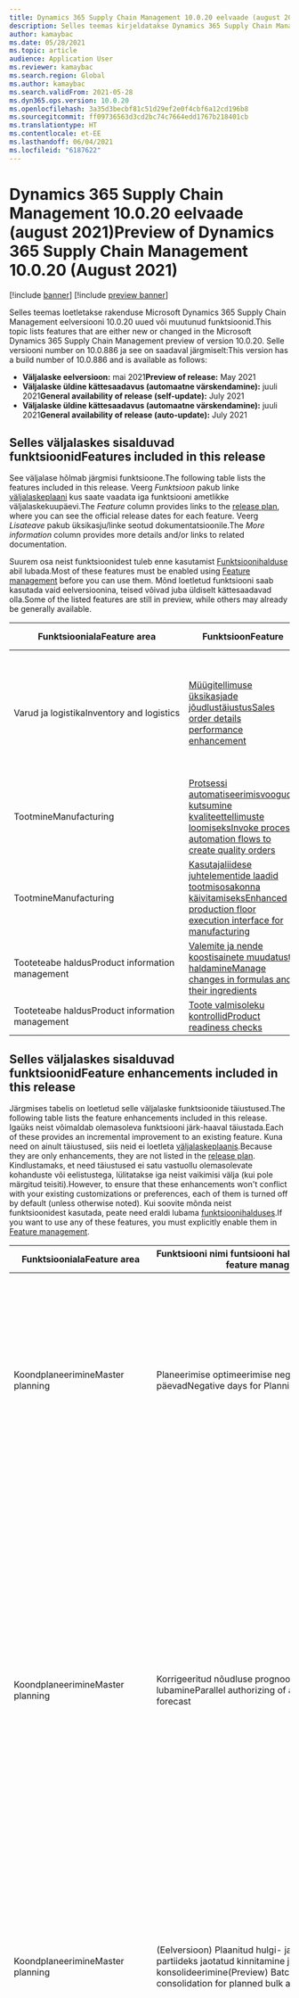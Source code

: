 ```yaml
---
title: Dynamics 365 Supply Chain Management 10.0.20 eelvaade (august 2021)
description: Selles teemas kirjeldatakse Dynamics 365 Supply Chain Management 10.0.20 uusi või muutunud funktsioone.
author: kamaybac
ms.date: 05/28/2021
ms.topic: article
audience: Application User
ms.reviewer: kamaybac
ms.search.region: Global
ms.author: kamaybac
ms.search.validFrom: 2021-05-28
ms.dyn365.ops.version: 10.0.20
ms.openlocfilehash: 3a35d3becbf81c51d29ef2e0f4cbf6a12cd196b8
ms.sourcegitcommit: ff09736563d3cd2bc74c7664edd1767b218401cb
ms.translationtype: HT
ms.contentlocale: et-EE
ms.lasthandoff: 06/04/2021
ms.locfileid: "6187622"
---
```

# <a name="preview-of-dynamics-365-supply-chain-management-10020-august-2021"></a><span data-ttu-id="c4215-103">Dynamics 365 Supply Chain Management 10.0.20 eelvaade (august 2021)</span><span class="sxs-lookup"><span data-stu-id="c4215-103">Preview of Dynamics 365 Supply Chain Management 10.0.20 (August 2021)</span></span>

[!include [banner](../includes/banner.md)]
[!include [preview banner](../includes/preview-banner.md)]

<span data-ttu-id="c4215-104">Selles teemas loetletakse rakenduse Microsoft Dynamics 365 Supply Chain Management eelversiooni 10.0.20 uued või muutunud funktsioonid.</span><span class="sxs-lookup"><span data-stu-id="c4215-104">This topic lists features that are either new or changed in the Microsoft Dynamics 365 Supply Chain Management preview of version 10.0.20.</span></span> <span data-ttu-id="c4215-105">Selle versiooni number on 10.0.886 ja see on saadaval järgmiselt:</span><span class="sxs-lookup"><span data-stu-id="c4215-105">This version has a build number of 10.0.886 and is available as follows:</span></span>

- <span data-ttu-id="c4215-106">**Väljalaske eelversioon:** mai 2021</span><span class="sxs-lookup"><span data-stu-id="c4215-106">**Preview of release:** May 2021</span></span>
- <span data-ttu-id="c4215-107">**Väljalaske üldine kättesaadavus (automaatne värskendamine):** juuli 2021</span><span class="sxs-lookup"><span data-stu-id="c4215-107">**General availability of release (self-update):** July 2021</span></span>
- <span data-ttu-id="c4215-108">**Väljalaske üldine kättesaadavus (automaatne värskendamine):** juuli 2021</span><span class="sxs-lookup"><span data-stu-id="c4215-108">**General availability of release (auto-update):** July 2021</span></span>


## <a name="features-included-in-this-release"></a><span data-ttu-id="c4215-109">Selles väljalaskes sisalduvad funktsioonid</span><span class="sxs-lookup"><span data-stu-id="c4215-109">Features included in this release</span></span>

<span data-ttu-id="c4215-110">See väljalase hõlmab järgmisi funktsioone.</span><span class="sxs-lookup"><span data-stu-id="c4215-110">The following table lists the features included in this release.</span></span> <span data-ttu-id="c4215-111">Veerg *Funktsioon* pakub linke [väljalaskeplaani](/dynamics365-release-plan/2021wave1/finance-operations/dynamics365-supply-chain-management/planned-features) kus saate vaadata iga funktsiooni ametlikke väljalaskekuupäevi.</span><span class="sxs-lookup"><span data-stu-id="c4215-111">The *Feature* column provides links to the [release plan](/dynamics365-release-plan/2021wave1/finance-operations/dynamics365-supply-chain-management/planned-features), where you can see the official release dates for each feature.</span></span> <span data-ttu-id="c4215-112">Veerg *Lisateave* pakub üksikasju/linke seotud dokumentatsioonile.</span><span class="sxs-lookup"><span data-stu-id="c4215-112">The *More information* column provides more details and/or links to related documentation.</span></span>

<span data-ttu-id="c4215-113">Suurem osa neist funktsioonidest tuleb enne kasutamist [Funktsioonihalduse](../../fin-ops-core/fin-ops/get-started/feature-management/feature-management-overview.md) abil lubada.</span><span class="sxs-lookup"><span data-stu-id="c4215-113">Most of these features must be enabled using [Feature management](../../fin-ops-core/fin-ops/get-started/feature-management/feature-management-overview.md) before you can use them.</span></span> <span data-ttu-id="c4215-114">Mõnd loetletud funktsiooni saab kasutada vaid eelversioonina, teised võivad juba üldiselt kättesaadavad olla.</span><span class="sxs-lookup"><span data-stu-id="c4215-114">Some of the listed features are still in preview, while others may already be generally available.</span></span>

| <span data-ttu-id="c4215-115">Funktsiooniala</span><span class="sxs-lookup"><span data-stu-id="c4215-115">Feature area</span></span> | <span data-ttu-id="c4215-116">Funktsioon</span><span class="sxs-lookup"><span data-stu-id="c4215-116">Feature</span></span> | <span data-ttu-id="c4215-117">Lisateave</span><span class="sxs-lookup"><span data-stu-id="c4215-117">More information</span></span> |
|---|---|---|
| <span data-ttu-id="c4215-118">Varud&nbsp;ja&nbsp;logistika</span><span class="sxs-lookup"><span data-stu-id="c4215-118">Inventory&nbsp;and&nbsp;logistics</span></span> | [<span data-ttu-id="c4215-119">Müügitellimuse üksikasjade jõudlustäiustus</span><span class="sxs-lookup"><span data-stu-id="c4215-119">Sales order details performance enhancement</span></span>](/dynamics365-release-plan/2021wave1/finance-operations/dynamics365-supply-chain-management/sales-order-details-performance-enhancement) | <span data-ttu-id="c4215-120">See funktsioon muudab müügitellimuse avamisel kasutajaliidese paindlikumaks, eriti tellimused, mis sisaldavad palju ridu.</span><span class="sxs-lookup"><span data-stu-id="c4215-120">This feature makes the user interface more responsive when opening sales orders, especially orders that include many lines.</span></span> |
| <span data-ttu-id="c4215-121">Tootmine</span><span class="sxs-lookup"><span data-stu-id="c4215-121">Manufacturing</span></span> | [<span data-ttu-id="c4215-122">Protsessi automatiseerimisvoogude kutsumine kvaliteettellimuste loomiseks</span><span class="sxs-lookup"><span data-stu-id="c4215-122">Invoke process automation flows to create quality orders</span></span>](/dynamics365-release-plan/2021wave1/finance-operations/dynamics365-supply-chain-management/invoke-process-automation-flows-create-quality-orders) | [<span data-ttu-id="c4215-123">Protsessi automatiseerimisvoogude kutsumine kvaliteettellimuste loomiseks</span><span class="sxs-lookup"><span data-stu-id="c4215-123">Invoke process automation flows to create quality orders</span></span>](../production-control/process-automation-quality-orders.md ) |
| <span data-ttu-id="c4215-124">Tootmine</span><span class="sxs-lookup"><span data-stu-id="c4215-124">Manufacturing</span></span> | [<span data-ttu-id="c4215-125">Kasutajaliidese juhtelementide laadid tootmisosakonna käivitamiseks</span><span class="sxs-lookup"><span data-stu-id="c4215-125">Enhanced production floor execution interface for manufacturing</span></span>](/dynamics365-release-plan/2021wave1/finance-operations/dynamics365-supply-chain-management/enhanced-production-floor-execution-interface-manufacturing) | [<span data-ttu-id="c4215-126">Tootmisosakonna täideviimisliidese konfigureerimine</span><span class="sxs-lookup"><span data-stu-id="c4215-126">Configure the production floor execution interface</span></span>](../production-control/production-floor-execution-configure.md) |
| <span data-ttu-id="c4215-127">Tooteteabe haldus</span><span class="sxs-lookup"><span data-stu-id="c4215-127">Product information management</span></span> | [<span data-ttu-id="c4215-128">Valemite ja nende koostisainete muudatuste haldamine</span><span class="sxs-lookup"><span data-stu-id="c4215-128">Manage changes in formulas and their ingredients</span></span>](/dynamics365-release-plan/2021wave1/finance-operations/dynamics365-supply-chain-management/engineering-change-management-support-process-manufacturing) | [<span data-ttu-id="c4215-129">Valemite ja nende koostisainete muudatuste haldamine</span><span class="sxs-lookup"><span data-stu-id="c4215-129">Manage changes in formulas and their ingredients</span></span>](../engineering-change-management/manage-formula-changes.md) |
| <span data-ttu-id="c4215-130">Tooteteabe haldus</span><span class="sxs-lookup"><span data-stu-id="c4215-130">Product information management</span></span> | [<span data-ttu-id="c4215-131">Toote valmisoleku kontrollid</span><span class="sxs-lookup"><span data-stu-id="c4215-131">Product readiness checks</span></span>](/dynamics365-release-plan/2021wave1/finance-operations/dynamics365-supply-chain-management/product-readiness-checks) | [<span data-ttu-id="c4215-132">Toote valmisolek</span><span class="sxs-lookup"><span data-stu-id="c4215-132">Product readiness</span></span>](../engineering-change-management/product-readiness.md) |

## <a name="feature-enhancements-included-in-this-release"></a><span data-ttu-id="c4215-133">Selles väljalaskes sisalduvad funktsioonid</span><span class="sxs-lookup"><span data-stu-id="c4215-133">Feature enhancements included in this release</span></span>

<span data-ttu-id="c4215-134">Järgmises tabelis on loetletud selle väljalaske funktsioonide täiustused.</span><span class="sxs-lookup"><span data-stu-id="c4215-134">The following table lists the feature enhancements included in this release.</span></span> <span data-ttu-id="c4215-135">Igaüks neist võimaldab olemasoleva funktsiooni järk-haaval täiustada.</span><span class="sxs-lookup"><span data-stu-id="c4215-135">Each of these provides an incremental improvement to an existing feature.</span></span> <span data-ttu-id="c4215-136">Kuna need on ainult täiustused, siis neid ei loetleta [väljalaskeplaanis](/dynamics365-release-plan/2021wave1/finance-operations/dynamics365-supply-chain-management/planned-features).</span><span class="sxs-lookup"><span data-stu-id="c4215-136">Because they are only enhancements, they are not listed in the [release plan](/dynamics365-release-plan/2021wave1/finance-operations/dynamics365-supply-chain-management/planned-features).</span></span> <span data-ttu-id="c4215-137">Kindlustamaks, et need täiustused ei satu vastuollu olemasolevate kohanduste või eelistustega, lülitatakse iga neist vaikimisi välja (kui pole märgitud teisiti).</span><span class="sxs-lookup"><span data-stu-id="c4215-137">However, to ensure that these enhancements won't conflict with your existing customizations or preferences, each of them is turned off by default (unless otherwise noted).</span></span> <span data-ttu-id="c4215-138">Kui soovite mõnda neist funktsioonidest kasutada, peate need eraldi lubama [funktsioonihalduses](../../fin-ops-core/fin-ops/get-started/feature-management/feature-management-overview.md).</span><span class="sxs-lookup"><span data-stu-id="c4215-138">If you want to use any of these features, you must explicitly enable them in [Feature management](../../fin-ops-core/fin-ops/get-started/feature-management/feature-management-overview.md).</span></span>

| <span data-ttu-id="c4215-139">Funktsiooniala</span><span class="sxs-lookup"><span data-stu-id="c4215-139">Feature area</span></span> | <span data-ttu-id="c4215-140">Funktsiooni&nbsp;nimi&nbsp;funtsiooni&nbsp;halduses</span><span class="sxs-lookup"><span data-stu-id="c4215-140">Feature&nbsp;name&nbsp;in feature&nbsp;management</span></span> | <span data-ttu-id="c4215-141">Lisateave</span><span class="sxs-lookup"><span data-stu-id="c4215-141">More information</span></span> |
|---|---|---|
| <span data-ttu-id="c4215-142">Koondplaneerimine</span><span class="sxs-lookup"><span data-stu-id="c4215-142">Master planning</span></span> | <span data-ttu-id="c4215-143">Planeerimise optimeerimise negatiivsed päevad</span><span class="sxs-lookup"><span data-stu-id="c4215-143">Negative days for Planning Optimization</span></span> | <span data-ttu-id="c4215-144">See eelvaate funktsioon võimaldab Planning Optimization arvestada viivituse kõikumisega, mis põhineb **Negatiivsetel päevadel** gruppides määratletud parameetril.</span><span class="sxs-lookup"><span data-stu-id="c4215-144">This preview feature enables Planning Optimization to consider delay tolerance based on the **Negative days** parameter defined in coverage groups.</span></span> |
| <span data-ttu-id="c4215-145">Koondplaneerimine</span><span class="sxs-lookup"><span data-stu-id="c4215-145">Master planning</span></span> | <span data-ttu-id="c4215-146">Korrigeeritud nõudluse prognoosi paralleelne lubamine</span><span class="sxs-lookup"><span data-stu-id="c4215-146">Parallel authorizing of adjusted demand forecast</span></span> | <span data-ttu-id="c4215-147">See funktsioon võimaldab korrigeeritud nõudluse prognoosi paralleelset lubada **Korrigeeritud nõudluse prognoosiks** lehel.</span><span class="sxs-lookup"><span data-stu-id="c4215-147">This feature allows parallel authorizing of adjusted demand forecast from the **Adjusted demand forecast** page.</span></span> <span data-ttu-id="c4215-148">Selle funktsiooni eesmärk on suurendada jõudlust suure arvu eelarvete autoriseerimisel.</span><span class="sxs-lookup"><span data-stu-id="c4215-148">The intent of this feature is to increase performance when a high number of forecasts are being authorized.</span></span> <span data-ttu-id="c4215-149">Autoriseerimisel saab kasutaja autoriseerimise dialoogis määrata **Lõimede arvu**.</span><span class="sxs-lookup"><span data-stu-id="c4215-149">When authorizing, the user can specify the **Number of threads** in the authorizing dialog.</span></span> |
| <span data-ttu-id="c4215-150">Koondplaneerimine</span><span class="sxs-lookup"><span data-stu-id="c4215-150">Master planning</span></span> | <span data-ttu-id="c4215-151">(Eelversioon) Plaanitud hulgi- ja partiina tellimuste partiideks jaotatud kinnitamine ja konsolideerimine</span><span class="sxs-lookup"><span data-stu-id="c4215-151">(Preview) Batchable firming and consolidation for planned bulk and pack batch orders</span></span> | <span data-ttu-id="c4215-152">See funktsioon võimaldab teil planeeritud hulgi- ja partiidena tellimuste kinnitamiseks ja konsolideerimiseks kasutada pakett-töid.</span><span class="sxs-lookup"><span data-stu-id="c4215-152">This feature lets you use batch jobs to firm and consolidate planned bulk and pack orders.</span></span> |
| <span data-ttu-id="c4215-153">Tootmise juhtimine</span><span class="sxs-lookup"><span data-stu-id="c4215-153">Production control</span></span> | <span data-ttu-id="c4215-154">Kopeeri üldised marsruudid</span><span class="sxs-lookup"><span data-stu-id="c4215-154">Copy generic routes</span></span> | <span data-ttu-id="c4215-155">See funktsioon parandab kopeerimisprotsessi funktsiooni, et lubada kasutajatel kopeerida protsesse, mis pole kaubapõhised.</span><span class="sxs-lookup"><span data-stu-id="c4215-155">This feature enhances the copy route function to allow users to copy routes that aren't item specific.</span></span> <span data-ttu-id="c4215-156">See võimaldab süsteemil värskendada kogu asjakohast teavet (nt sait, protsessigrupp, ressursinõuded ja erinevad ajad) pärast seda, kui kopeerimisprotsessi funktsiooni on kasutatud kaubale veel määramata protsessi ülekirjutamiseks.</span><span class="sxs-lookup"><span data-stu-id="c4215-156">It enables the system to update all relevant information (such as site, route group, resource requirements, and various times) after the copy route function has been used to overwrite a route that is not yet assigned to an item.</span></span> |
| <span data-ttu-id="c4215-157">Tootmise juhtimine</span><span class="sxs-lookup"><span data-stu-id="c4215-157">Production control</span></span> | <span data-ttu-id="c4215-158">Uuenda seotud ressursitingimused, kui marsruudi toimingut muudetakse</span><span class="sxs-lookup"><span data-stu-id="c4215-158">Update related resource requirements when a route operation is changed</span></span> | <span data-ttu-id="c4215-159">See funktsioon võimaldab süsteemil värskendada seotud ressursinõudeid pärast seda, kui kasutaja muudab olemasoleva marsruudi etapi toimimist.</span><span class="sxs-lookup"><span data-stu-id="c4215-159">This feature enables the system to update the related resource requirements after a user changes the operation of an existing route step.</span></span> |
| <span data-ttu-id="c4215-160">Tooteteabe haldus</span><span class="sxs-lookup"><span data-stu-id="c4215-160">Product information management</span></span> | <span data-ttu-id="c4215-161">Materjalide aruanne sisaldab eeltöötlust, et vältida aegumist</span><span class="sxs-lookup"><span data-stu-id="c4215-161">Bill of materials report pre-processing to prevent timeout</span></span> | <span data-ttu-id="c4215-162">Selle funktsiooniga töödeldakse koosluste aruannet.</span><span class="sxs-lookup"><span data-stu-id="c4215-162">This feature causes the bill of materials report to be pre-processed.</span></span> <span data-ttu-id="c4215-163">See aitab vältida ajalõppu, kui aruandel on suur andmete koormus.</span><span class="sxs-lookup"><span data-stu-id="c4215-163">This will avoid timeout issues when having a large data load for the report.</span></span> |
| <span data-ttu-id="c4215-164">Hanked</span><span class="sxs-lookup"><span data-stu-id="c4215-164">Procurement and sourcing</span></span> | <span data-ttu-id="c4215-165">Luba hankega seotud töövoogude lähtestamine</span><span class="sxs-lookup"><span data-stu-id="c4215-165">Enable resetting procurement related workflows</span></span> | <span data-ttu-id="c4215-166">Selle eelvaate funktsiooni abil saate lähtestada järgmised töövood: Purchase Order, Vendor Change ja Purchase Requisitions.</span><span class="sxs-lookup"><span data-stu-id="c4215-166">This preview feature allows you to reset the following workflows to draft status: Purchase Order, Vendor Change, and Purchase Requisitions.</span></span> |
| <span data-ttu-id="c4215-167">Transpordihaldus</span><span class="sxs-lookup"><span data-stu-id="c4215-167">Transportation management</span></span> | <span data-ttu-id="c4215-168">Luba hankija arve töölehe loomine veose arve tühistamisel</span><span class="sxs-lookup"><span data-stu-id="c4215-168">Enable creation of a vendor invoice journal when discarding a freight bill</span></span> | <span data-ttu-id="c4215-169">Kui see funktsioon on lubatud, luuakse vastav hankijaarvete tööleht vastavusseviimise põhjustel ainult siis, kui kasutate makse hankija valikut.</span><span class="sxs-lookup"><span data-stu-id="c4215-169">When this feature is enabled, a corresponding vendor invoice journal will only be created for reconciliation reasons when you are using the pay-vendor option.</span></span> <span data-ttu-id="c4215-170">Vastasel juhul luuakse arve tööleht alati.</span><span class="sxs-lookup"><span data-stu-id="c4215-170">Otherwise, the invoice journal will always be created.</span></span> |
| <span data-ttu-id="c4215-171">Laohaldus</span><span class="sxs-lookup"><span data-stu-id="c4215-171">Warehouse management</span></span> | <span data-ttu-id="c4215-172">Kinnitage täiendamise tööde jaoks valitud mallid</span><span class="sxs-lookup"><span data-stu-id="c4215-172">Validate templates selected for replenishment jobs</span></span> | <span data-ttu-id="c4215-173">See funktsioon aitab tagada, et kasutajad valivad täiendustöö seadistamisel kehtivaid täiendamismalle.</span><span class="sxs-lookup"><span data-stu-id="c4215-173">This feature helps ensure that users select valid replenishment templates when setting up a replenishment job.</span></span> <span data-ttu-id="c4215-174">See takistab kasutajatel luua täiendamistööd ilma mallita ja valides malle tüübiga *Voo nõudlus* mis ei loo mingit täiendustööd ja võib võtta palju aega.</span><span class="sxs-lookup"><span data-stu-id="c4215-174">It prevents users from creating a replenishment job without a template and from selecting templates of type *Wave demand*, which won't create any replenishment work and may take a long time to process.</span></span> |

## <a name="new-and-updated-documentation-resources"></a><span data-ttu-id="c4215-175">Uued ja värskendatud dokumentatsiooni ressursid</span><span class="sxs-lookup"><span data-stu-id="c4215-175">New and updated documentation resources</span></span>

<span data-ttu-id="c4215-176">Oleme hiljuti lisanud või oluliselt uuendanud järgmisi abiteemasid.</span><span class="sxs-lookup"><span data-stu-id="c4215-176">We have recently added or significantly updated the following help topics.</span></span> <span data-ttu-id="c4215-177">Need ei ole tingimata seotud sellele väljalaskele lisatud uute funktsioonidega, nagu on loetletud eelmises jaotises, kuid need võivad aidata teil olemasolevatest funktsioonidest rohkem kasu saada.</span><span class="sxs-lookup"><span data-stu-id="c4215-177">They aren't necessarily related to the new features added for this release, as listed in the previous section, but they may help you to get more out of existing features.</span></span>

| <span data-ttu-id="c4215-178">Funktsiooniala</span><span class="sxs-lookup"><span data-stu-id="c4215-178">Feature area</span></span> | <span data-ttu-id="c4215-179">Uued või värskendatud teemad</span><span class="sxs-lookup"><span data-stu-id="c4215-179">New or updated topics</span></span> |
|---|---|
| <span data-ttu-id="c4215-180">Tehnilise muudatuse haldamine</span><span class="sxs-lookup"><span data-stu-id="c4215-180">Engineering change management</span></span> | [<span data-ttu-id="c4215-181">Toote töötsükli olekud ja kanded</span><span class="sxs-lookup"><span data-stu-id="c4215-181">Product lifecycle states and transactions</span></span>](../engineering-change-management/product-lifecycle-state-transactions.md) |
| <span data-ttu-id="c4215-182">Varud</span><span class="sxs-lookup"><span data-stu-id="c4215-182">Inventory management</span></span> | [<span data-ttu-id="c4215-183">Varude nähtavuse lisandmoodul</span><span class="sxs-lookup"><span data-stu-id="c4215-183">Inventory Visibility Add-in</span></span>](../inventory/inventory-visibility.md)<br><br><span data-ttu-id="c4215-184">[Kvaliteedi ja mittevastavuse juhtimise ülevaade](../inventory/quality-management-processes.md) (pluss kõik seotud kvaliteedijuhtimise teemad)</span><span class="sxs-lookup"><span data-stu-id="c4215-184">[Quality and nonconformance management overview](../inventory/quality-management-processes.md) (plus all related quality-management topics)</span></span> |
| <span data-ttu-id="c4215-185">Hanked</span><span class="sxs-lookup"><span data-stu-id="c4215-185">Procurement and sourcing</span></span> | [<span data-ttu-id="c4215-186">Hankija sertide haldamine</span><span class="sxs-lookup"><span data-stu-id="c4215-186">Maintain vendor certification</span></span>](../../finance/public-sector/manage-vendor-certification.md) |
| <span data-ttu-id="c4215-187">Tootmise juhtimine</span><span class="sxs-lookup"><span data-stu-id="c4215-187">Production control</span></span> | [<span data-ttu-id="c4215-188">Tootmisosakonna täideviimisliidese kujundamine</span><span class="sxs-lookup"><span data-stu-id="c4215-188">Style the production floor execution interface</span></span>](../production-control/production-floor-execution-styles.md) |
| <span data-ttu-id="c4215-189">Laohaldus</span><span class="sxs-lookup"><span data-stu-id="c4215-189">Warehouse management</span></span> | [<span data-ttu-id="c4215-190">Warehouse Management mobiilirakendusele astmeikoonide ja pealkirjade määramine</span><span class="sxs-lookup"><span data-stu-id="c4215-190">Assign step icons and titles for the Warehouse Management mobile app</span></span>](../warehousing/step-icons-titles.md)<br><br>[<span data-ttu-id="c4215-191">Laovarude manuaalse liigutamise edasilükatud töötlemine</span><span class="sxs-lookup"><span data-stu-id="c4215-191">Deferred processing of manual inventory movement</span></span>](../warehousing/deferred-processing-manual-inventory-movement.md) |

## <a name="additional-resources"></a><span data-ttu-id="c4215-192">Lisaressursid</span><span class="sxs-lookup"><span data-stu-id="c4215-192">Additional resources</span></span>

### <a name="platform-updates-for-finance-and-operations-apps"></a><span data-ttu-id="c4215-193">Teenuse Finance and Operations rakenduste platvormivärskendused</span><span class="sxs-lookup"><span data-stu-id="c4215-193">Platform updates for Finance and Operations apps</span></span>

<span data-ttu-id="c4215-194">Microsoft Dynamics 365 Supply Chain Management 10.0.20 sisaldab platvormivärskendusi.</span><span class="sxs-lookup"><span data-stu-id="c4215-194">Microsoft Dynamics 365 Supply Chain Management 10.0.20 includes platform updates.</span></span> <span data-ttu-id="c4215-195">Lisateavet leiate teemast [Finance and Operationsi rakenduste versiooni 10.0.20 platvormivärskendused (juuli 2021)](../../fin-ops-core/dev-itpro/get-started/whats-new-platform-updates-10-0-20.md).</span><span class="sxs-lookup"><span data-stu-id="c4215-195">To learn more, see [Platform updates for version 10.0.20 of Finance and Operations apps (July 2021)](../../fin-ops-core/dev-itpro/get-started/whats-new-platform-updates-10-0-20.md).</span></span> <!-- KFM: Confirm link -->

### <a name="bug-fixes"></a><span data-ttu-id="c4215-196">Veaparandused</span><span class="sxs-lookup"><span data-stu-id="c4215-196">Bug fixes</span></span>

<span data-ttu-id="c4215-197">Lisateabe saamiseks veaparanduste kohta, mis sisalduvad 10.0.20 uuendustes, logige sisse teenusesse Lifecycle Services (LCS) ja vaadake [KB artiklit](https://fix.lcs.dynamics.com/Issue/Details?bugId=586707&dbType=3&qc=d0dad8eee2af234e8c288e2a7df14c579004518673d014be511f900cfed008f8).</span><span class="sxs-lookup"><span data-stu-id="c4215-197">For information about the bug fixes included in each of the updates that are part of 10.0.20, sign in to Lifecycle Services (LCS) and view the [KB article](https://fix.lcs.dynamics.com/Issue/Details?bugId=586707&dbType=3&qc=d0dad8eee2af234e8c288e2a7df14c579004518673d014be511f900cfed008f8).</span></span> 

### <a name="dynamics-365-2021-release-wave-1-plan"></a><span data-ttu-id="c4215-198">Dynamics 365 2021. aasta väljalaske 1. voo plaan</span><span class="sxs-lookup"><span data-stu-id="c4215-198">Dynamics 365: 2021 release wave 1 plan</span></span>

<span data-ttu-id="c4215-199">Kas teile pakuvad huvi meie ärirakenduste või platvormi uued ja hiljuti väljaantud võimalused?</span><span class="sxs-lookup"><span data-stu-id="c4215-199">Wondering about upcoming and recently released capabilities in any of our business apps or platform?</span></span>

<span data-ttu-id="c4215-200">Vaadake teemat [Dynamics 365: 2021. aasta väljalaske 1. voo plaan](/dynamics365-release-plan/2021wave1/).</span><span class="sxs-lookup"><span data-stu-id="c4215-200">Check out the [Dynamics 365: 2021 release wave 1 plan](/dynamics365-release-plan/2021wave1/).</span></span> <span data-ttu-id="c4215-201">Käsitleme ühes dokumendis kõiki üksikasju otsast lõpuni ja ülevalt alla, millest võite plaanide tegemisel lähtuda.</span><span class="sxs-lookup"><span data-stu-id="c4215-201">We've captured all the details, end to end, top to bottom, in a single document that you can use for planning.</span></span>

### <a name="removed-and-deprecated-supply-chain-management-features"></a><span data-ttu-id="c4215-202">Eemaldatud ja aegunud Supply Chain Managementi funktsioonid</span><span class="sxs-lookup"><span data-stu-id="c4215-202">Removed and deprecated Supply Chain Management features</span></span>

<span data-ttu-id="c4215-203">Teemas [Eemaldatud või aegunud Dynamics 365 Supply Chain Managementi funktsioonid](removed-deprecated-features-scm-updates.md) kirjeldatakse funktsioone, mis on eemaldatud või aegunud või kavandatakse eemaldada Supply Chain Managementist.</span><span class="sxs-lookup"><span data-stu-id="c4215-203">The [Removed or deprecated features in Dynamics 365 Supply Chain Management](removed-deprecated-features-scm-updates.md) topic describes features that have been or are scheduled to be removed or deprecated for Supply Chain Management.</span></span>

- <span data-ttu-id="c4215-204">*Eemaldatud* funktsioon pole tootes enam saadaval.</span><span class="sxs-lookup"><span data-stu-id="c4215-204">A *removed* feature is no longer available in the product.</span></span>
- <span data-ttu-id="c4215-205">*Aegunud* funktsioon ei ole aktiivses arenduses ja vee võidakse tulevases värskenduses eemaldada.</span><span class="sxs-lookup"><span data-stu-id="c4215-205">A *deprecated* feature is not in active development and may be removed in a future update.</span></span>

<span data-ttu-id="c4215-206">Enne mis tahes funktsiooni eemaldamist tootest, teavitatakse aegumisest 12 kuud ette teemas [Eemaldatud või aegunud Dynamics 365 Supply Chain Managementi funktsioonid](removed-deprecated-features-scm-updates.md).</span><span class="sxs-lookup"><span data-stu-id="c4215-206">Before any feature is removed from the product, the deprecation notice will be announced in the [Removed or deprecated features in Dynamics 365 Supply Chain Management](removed-deprecated-features-scm-updates.md) topic 12 months prior to the removal.</span></span>

<span data-ttu-id="c4215-207">Murranguliste muudatuste puhul, mis mõjutavad ainult kompileerimise aega, kuid on binaarselt ühilduvad liivakasti- ja tootmiskeskkondadega, on aegumise aeg vähem kui 12 kuud.</span><span class="sxs-lookup"><span data-stu-id="c4215-207">For breaking changes that only affect compilation time, but are binary compatible with sandbox and production environments, the deprecation time will be less than 12 months.</span></span> <span data-ttu-id="c4215-208">Need on tavaliselt funktsionaalsed uuendused, mida tuleb teha kompilaatori jaoks.</span><span class="sxs-lookup"><span data-stu-id="c4215-208">Typically, these are functional updates that need to be made to the compiler.</span></span>


[!INCLUDE[footer-include](../../includes/footer-banner.md)]
